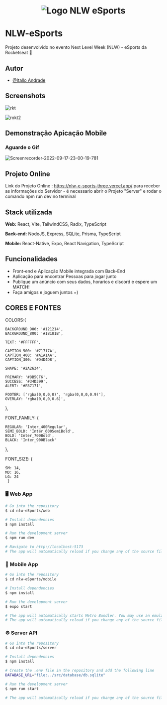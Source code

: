 <h1 align="center">
	<img alt="Logo NLW eSports" src="https://gist.githubusercontent.com/vitorluigiorsini/d06d19995e0e33b0cd63a405daf0cb6f/raw/85fbd32e3642068228b231258ffbe38be1a3d3a8/nlw-esports-logo.svg" />
</h1>


# NLW-eSports
Projeto desenvolvido no evento Next Level Week (NLW) - eSports da Rocketseat 🚀

## Autor

- [@Itallo Andrade](https://github.com/italloandrad)

## Screenshots
![rkt](https://user-images.githubusercontent.com/63079674/190882974-26000509-1593-4e7e-9cbc-d29e984339dc.PNG)

![rokt2](https://user-images.githubusercontent.com/63079674/190882990-d6625008-1ab7-4fbc-9ee7-e015dd1f8cd2.PNG)



## Demonstração Apicação Mobile
### Aguarde o Gif 
![Screenrecorder-2022-09-17-23-00-19-781](https://user-images.githubusercontent.com/63079674/190882899-bca1695c-0b10-4ce0-a09e-77d838261568.gif)

## Projeto Online
Link do Projeto Online : https://nlw-e-sports-three.vercel.app/
para receber as informações do Servidor - é necessario abrir o Projeto "Server" e rodar o comando npm run dev no terminal 

## Stack utilizada

**Web:** React, Vite, TailwindCSS, Radix, TypeScript

**Back-end:** NodeJS, Express, SQLite, Prisma, TypeScript

**Mobile:** React-Native, Expo, React Navigation, TypeScript



## Funcionalidades

- Front-end e Aplicação Mobile integrada com Back-End
- Aplicação para encontrar Pessoas para jogar junto
- Publique um anúncio com seus dados, horarios e discord e espere um MATCH!
- Faça amigos e joguem juntos =)




## CORES E FONTES

  COLORS:{
    
    BACKGROUND_900: '#121214',
    BACKGROUND_800: '#18181B',

    TEXT: '#FFFFFF',

    CAPTION_500: '#71717A',
    CAPTION_400: '#A1A1AA',
    CAPTION_300: '#D4D4D8',

    SHAPE: '#2A2634',

    PRIMARY: '#8B5CF6',
    SUCCESS: '#34D399',
    ALERT: '#F87171',

    FOOTER: ['rgba(0,0,0,0)', 'rgba(0,0,0,0.9)'],
    OVERLAY: 'rgba(0,0,0,0.6)',
  },

  FONT_FAMILY: {
    
    REGULAR: 'Inter_400Regular',
    SEMI_BOLD: 'Inter_600SemiBold',
    BOLD: 'Inter_700Bold',
    BLACK: 'Inter_900Black'
  },

  FONT_SIZE: {

    SM: 14,
    MD: 16,
    LG: 24
     }

### 🖥️ Web App

```bash
# Go into the repository
$ cd nlw-eSports/web

# Install dependencies
$ npm install

# Run the development server
$ npm run dev

# Navigate to http://localhost:5173
# The app will automatically reload if you change any of the source files.
```

### 📱 Mobile App

```bash
# Go into the repository
$ cd nlw-eSports/mobile

# Install dependencies
$ npm install

# Run the development server
$ expo start

# The app will automatically starts Metro Bundler. You may use an emulator or your own smartphone.
# The app will automatically reload if you change any of the source files.
```

### ⚙️ Server API

```bash
# Go into the repository
$ cd nlw-eSports/server

# Install dependencies
$ npm install

# Create the .env file in the repository and add the following line
DATABASE_URL="file:../src/database/db.sqlite"

# Run the development server
$ npm run start

# The app will automatically reload if you change any of the source files.
```
